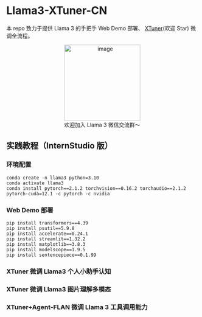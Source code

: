 # Llama3-XTuner-CN


本 repo 致力于提供 Llama 3 的手把手 Web Demo 部署、 [XTuner](https://github.com/InternLM/XTuner)(欢迎 Star) 微调全流程。


<div align="center">
  <img src="https://github.com/SmartFlowAI/X-Llama3/assets/25839884/b2a9d3f1-3463-44aa-af77-7e1caa541aed" alt="image" width="200" height="200">
</div>

<div align="center">
欢迎加入 Llama 3 微信交流群～
</div>

## 实践教程（InternStudio 版）

### 环境配置

```shell
conda create -n llama3 python=3.10
conda activate llama3
conda install pytorch==2.1.2 torchvision==0.16.2 torchaudio==2.1.2 pytorch-cuda=12.1 -c pytorch -c nvidia
```


### Web Demo 部署

```shell
pip install transformers==4.39
pip install psutil==5.9.8
pip install accelerate==0.24.1
pip install streamlit==1.32.2 
pip install matplotlib==3.8.3 
pip install modelscope==1.9.5
pip install sentencepiece==0.1.99
```



### XTuner 微调 Llama3 个人小助手认知

### XTuner 微调 Llama3 图片理解多模态


### XTuner+Agent-FLAN 微调 Llama 3 工具调用能力
